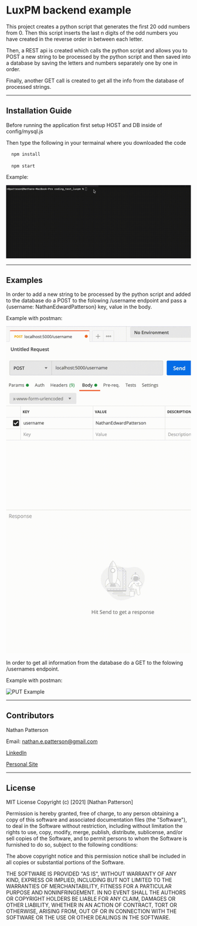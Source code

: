 # LuxPM backend example

This project creates a python script that generates the first 20 odd numbers from 0. Then this script inserts the last n digits of the odd numbers you have created in the reverse order in between each letter.

Then, a REST api is created which calls the python script and allows you to POST a new string to be processed by the python script and then saved into a database by saving the letters and numbers separately one by one in order.

Finally, another GET call is created to get all the info from the database of processed strings.

---

## Installation Guide

Before running the application first setup HOST and DB inside of config/mysql.js

Then type the following in your termainal where you downloaded the code

```
  npm install

  npm start
```

Example:

![Terminal Example](./resources/terminal.gif)

---

## Examples

In order to add a new string to be processed by the python script and added to the database do a POST to the folowing /username endpoint and pass a {username: NathanEdwardPatterson} key, value in the body.

Example with postman:

![GET Example](./resources/postUsernameExample.gif)

In order to get all information from the database do a GET to the folowing /usernames endpoint.

Example with postman:

![PUT Example](./resources/getUsernamesExample.gif)

---

## Contributors 

Nathan Patterson

Email: nathan.e.patterson@gmail.com

[LinkedIn](https://www.linkedin.com/in/natepatterson/)

[Personal Site](https://www.n8patterson.com)

---

## License

MIT License
Copyright (c) [2021] [Nathan Patterson]

Permission is hereby granted, free of charge, to any person obtaining a copy of this software and associated documentation files (the "Software"), to deal in the Software without restriction, including without limitation the rights to use, copy, modify, merge, publish, distribute, sublicense, and/or sell copies of the Software, and to permit persons to whom the Software is furnished to do so, subject to the following conditions:

The above copyright notice and this permission notice shall be included in all copies or substantial portions of the Software.

THE SOFTWARE IS PROVIDED "AS IS", WITHOUT WARRANTY OF ANY KIND, EXPRESS OR IMPLIED, INCLUDING BUT NOT LIMITED TO THE WARRANTIES OF MERCHANTABILITY, FITNESS FOR A PARTICULAR PURPOSE AND NONINFRINGEMENT. IN NO EVENT SHALL THE AUTHORS OR COPYRIGHT HOLDERS BE LIABLE FOR ANY CLAIM, DAMAGES OR OTHER LIABILITY, WHETHER IN AN ACTION OF CONTRACT, TORT OR OTHERWISE, ARISING FROM, OUT OF OR IN CONNECTION WITH THE SOFTWARE OR THE USE OR OTHER DEALINGS IN THE SOFTWARE.

